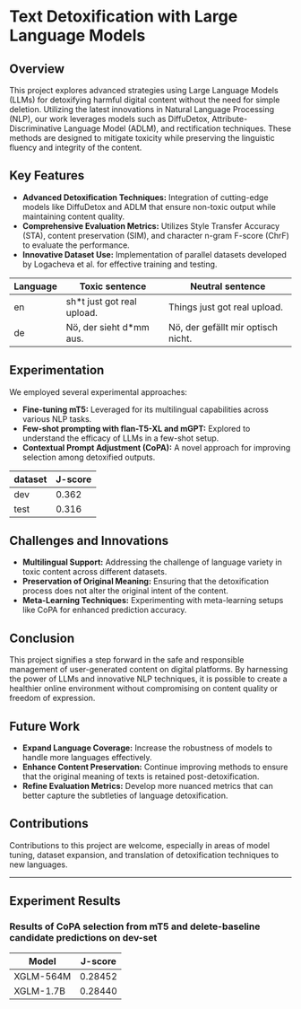 # Text Detoxification with Large Language Models

## Overview
This project explores advanced strategies using Large Language Models (LLMs) for detoxifying harmful digital content without the need for simple deletion. Utilizing the latest innovations in Natural Language Processing (NLP), our work leverages models such as DiffuDetox, Attribute-Discriminative Language Model (ADLM), and rectification techniques. These methods are designed to mitigate toxicity while preserving the linguistic fluency and integrity of the content.

## Key Features
- **Advanced Detoxification Techniques:** Integration of cutting-edge models like DiffuDetox and ADLM that ensure non-toxic output while maintaining content quality.
- **Comprehensive Evaluation Metrics:** Utilizes Style Transfer Accuracy (STA), content preservation (SIM), and character n-gram F-score (ChrF) to evaluate the performance.
- **Innovative Dataset Use:** Implementation of parallel datasets developed by Logacheva et al. for effective training and testing.

| Language | Toxic sentence                             | Neutral sentence                      |
|----------|--------------------------------------------|---------------------------------------|
| en       | sh*t just got real upload.                | Things just got real upload.         |
| de       | Nö, der sieht d*mm aus.                   | Nö, der gefällt mir optisch nicht.   |

## Experimentation
We employed several experimental approaches:
- **Fine-tuning mT5:** Leveraged for its multilingual capabilities across various NLP tasks.
- **Few-shot prompting with flan-T5-XL and mGPT:** Explored to understand the efficacy of LLMs in a few-shot setup.
- **Contextual Prompt Adjustment (CoPA):** A novel approach for improving selection among detoxified outputs.

| dataset | J-score |
|---------|---------|
| dev     | 0.362   |
| test    | 0.316   |


## Challenges and Innovations
- **Multilingual Support:** Addressing the challenge of language variety in toxic content across different datasets.
- **Preservation of Original Meaning:** Ensuring that the detoxification process does not alter the original intent of the content.
- **Meta-Learning Techniques:** Experimenting with meta-learning setups like CoPA for enhanced prediction accuracy.

## Conclusion
This project signifies a step forward in the safe and responsible management of user-generated content on digital platforms. By harnessing the power of LLMs and innovative NLP techniques, it is possible to create a healthier online environment without compromising on content quality or freedom of expression.

## Future Work
- **Expand Language Coverage:** Increase the robustness of models to handle more languages effectively.
- **Enhance Content Preservation:** Continue improving methods to ensure that the original meaning of texts is retained post-detoxification.
- **Refine Evaluation Metrics:** Develop more nuanced metrics that can better capture the subtleties of language detoxification.

## Contributions
Contributions to this project are welcome, especially in areas of model tuning, dataset expansion, and translation of detoxification techniques to new languages.

---

## Experiment Results

### Results of CoPA selection from mT5 and delete-baseline candidate predictions on dev-set

| Model    | J-score   |
|----------|-----------|
| XGLM-564M| 0.28452   |
| XGLM-1.7B| 0.28440   |

